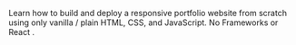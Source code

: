 Learn how to build and deploy a responsive portfolio website from scratch using only vanilla / plain HTML, CSS, and JavaScript. No Frameworks or React
.
